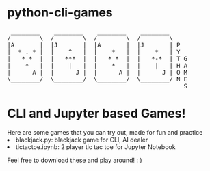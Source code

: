 # python-cli-games
<pre>
 ________    ________    ________    ________
/        \  /        \  /        \  /        \
|A       |  |J       |  |A       |  |J       | P
|  * . * |  |    ^   |  |    *   |  |    *   | Y
|   * *  |  |   ***  |  |   * *  |  |   *-*  | T G
|    *   |  |    |   |  |    *   |  |    |   | H A 
|      A |  |      J |  |      A |  |      J | O M
\________/  \________/  \________/  \________/ N E
                                                 S                              robert silver 2021
</pre>
<h1>CLI and Jupyter based Games!</h1>

<span>
Here are some games that you can try out, made for fun and practice
<li>blackjack.py: blackjack game for CLI, AI dealer
<li>tictactoe.ipynb: 2 player tic tac toe for Jupyter Notebook

Feel free to download these and play around! : )
</span>
